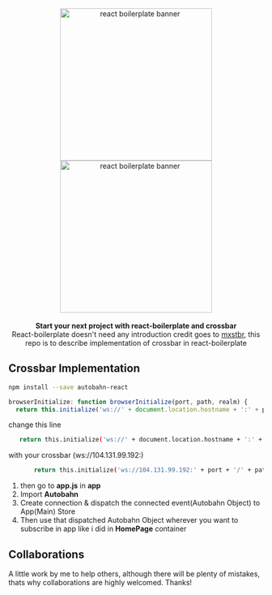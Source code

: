 <div align="center">
<img src="https://raw.githubusercontent.com/react-boilerplate/react-boilerplate-brand/master/assets/banner-metal-optimized.jpg" alt="react boilerplate banner" align="center" width="300px" />
<img src="http://startupexplainer.com/wp-content/uploads/2016/12/client_logo_crossbar.png" alt="react boilerplate banner" align="center" width="300px" />
</div>
<br/>
<div align="center"><strong>Start your next project with react-boilerplate and crossbar</strong></div>
<div align="center">React-boilerplate doesn't need any introduction credit goes to <a href="https://github.com/mxstbr">mxstbr</a>, this repo is to describe implementation of crossbar in react-boilerplate</div>

## Crossbar Implementation
 ```bash
 npm install --save autobahn-react
 ```


  ```js
browserInitialize: function browserInitialize(port, path, realm) {
    return this.initialize('ws://' + document.location.hostname + ':' + port + '/' + path,   realm);
```
change this line
 ```bash
    return this.initialize('ws://' + document.location.hostname + ':' + port + '/' + path, realm);
 ```
 with your crossbar (ws://104.131.99.192:)

 ```bash
        return this.initialize('ws://104.131.99.192:' + port + '/' + path, realm);
 ```
 1. then go to <strong>app.js</strong> in <strong>app</strong>
2. Import <strong>Autobahn</strong>
3. Create connection & dispatch the connected event(<italic>Autobahn Object</italic>) to App(Main) Store
4. Then use that dispatched <italic>Autobahn Object</italic> wherever you want to <italic>subscribe</italic> in app like i did in <strong>HomePage</strong> container

## Collaborations
A little work by me to help others, although there will be plenty of mistakes, thats why collaborations are highly welcomed. Thanks!
